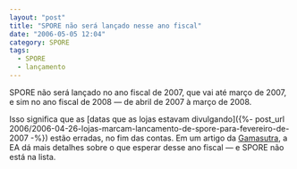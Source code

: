 ```yaml
---
layout: "post"
title: "SPORE não será lançado nesse ano fiscal"
date: "2006-05-05 12:04"
category: SPORE
tags:
  - SPORE
  - lançamento
---
```


SPORE não será lançado no ano fiscal de 2007, que vai até março de 2007, e sim no ano fiscal de 2008 — de abril de 2007 à março de 2008.

Isso significa que as [datas que as lojas estavam divulgando]({%- post_url 2006/2006-04-26-lojas-marcam-lancamento-de-spore-para-fevereiro-de-2007 -%}) estão erradas, no fim das contas. Em um artigo da [Gamasutra](http://www.gamasutra.com/php-bin/news_index.php?story=9162), a EA dá mais detalhes sobre o que esperar desse ano fiscal — e SPORE não está na lista.